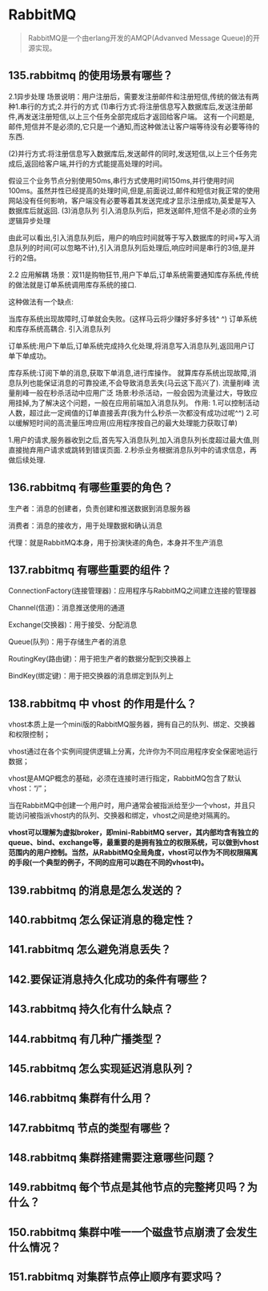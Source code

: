 # RabbitMQ

> RabbitMQ是一个由erlang开发的AMQP(Advanved Message Queue)的开源实现。

## 135.rabbitmq 的使用场景有哪些？

2.1异步处理
场景说明：用户注册后，需要发注册邮件和注册短信,传统的做法有两种1.串行的方式;2.并行的方式
(1)串行方式:将注册信息写入数据库后,发送注册邮件,再发送注册短信,以上三个任务全部完成后才返回给客户端。 这有一个问题是,邮件,短信并不是必须的,它只是一个通知,而这种做法让客户端等待没有必要等待的东西.

(2)并行方式:将注册信息写入数据库后,发送邮件的同时,发送短信,以上三个任务完成后,返回给客户端,并行的方式能提高处理的时间。

假设三个业务节点分别使用50ms,串行方式使用时间150ms,并行使用时间100ms。虽然并性已经提高的处理时间,但是,前面说过,邮件和短信对我正常的使用网站没有任何影响，客户端没有必要等着其发送完成才显示注册成功,英爱是写入数据库后就返回.
(3)消息队列
引入消息队列后，把发送邮件,短信不是必须的业务逻辑异步处理

由此可以看出,引入消息队列后，用户的响应时间就等于写入数据库的时间+写入消息队列的时间(可以忽略不计),引入消息队列后处理后,响应时间是串行的3倍,是并行的2倍。

2.2 应用解耦
场景：双11是购物狂节,用户下单后,订单系统需要通知库存系统,传统的做法就是订单系统调用库存系统的接口.

这种做法有一个缺点:

当库存系统出现故障时,订单就会失败。(这样马云将少赚好多好多钱^ ^)
订单系统和库存系统高耦合.
引入消息队列


订单系统:用户下单后,订单系统完成持久化处理,将消息写入消息队列,返回用户订单下单成功。

库存系统:订阅下单的消息,获取下单消息,进行库操作。
就算库存系统出现故障,消息队列也能保证消息的可靠投递,不会导致消息丢失(马云这下高兴了).
流量削峰
流量削峰一般在秒杀活动中应用广泛
场景:秒杀活动，一般会因为流量过大，导致应用挂掉,为了解决这个问题，一般在应用前端加入消息队列。
作用:
1.可以控制活动人数，超过此一定阀值的订单直接丢弃(我为什么秒杀一次都没有成功过呢^^)
2.可以缓解短时间的高流量压垮应用(应用程序按自己的最大处理能力获取订单)

1.用户的请求,服务器收到之后,首先写入消息队列,加入消息队列长度超过最大值,则直接抛弃用户请求或跳转到错误页面.
2.秒杀业务根据消息队列中的请求信息，再做后续处理.

## 136.rabbitmq 有哪些重要的角色？

生产者：消息的创建者，负责创建和推送数据到消息服务器

消费者：消息的接收方，用于处理数据和确认消息

代理：就是RabbitMQ本身，用于扮演快递的角色，本身并不生产消息

## 137.rabbitmq 有哪些重要的组件？

ConnectionFactory(连接管理器)：应用程序与RabbitMQ之间建立连接的管理器

Channel(信道)：消息推送使用的通道

Exchange(交换器)：用于接受、分配消息

Queue(队列)：用于存储生产者的消息

RoutingKey(路由键)：用于把生产者的数据分配到交换器上

BindKey(绑定键)：用于把交换器的消息绑定到队列上

## 138.rabbitmq 中 vhost 的作用是什么？

vhost本质上是一个mini版的RabbitMQ服务器，拥有自己的队列、绑定、交换器和权限控制；

vhost通过在各个实例间提供逻辑上分离，允许你为不同应用程序安全保密地运行数据；

vhost是AMQP概念的基础，必须在连接时进行指定，RabbitMQ包含了默认vhost：“/”；

当在RabbitMQ中创建一个用户时，用户通常会被指派给至少一个vhost，并且只能访问被指派vhost内的队列、交换器和绑定，vhost之间是绝对隔离的。

**vhost可以理解为虚拟broker，即mini-RabbitMQ server，其内部均含有独立的queue、bind、exchange等，最重要的是拥有独立的权限系统，可以做到vhost范围内的用户控制。当然，从RabbitMQ全局角度，vhost可以作为不同权限隔离的手段(一个典型的例子，不同的应用可以跑在不同的vhost中)。**

## 139.rabbitmq 的消息是怎么发送的？



## 140.rabbitmq 怎么保证消息的稳定性？

## 141.rabbitmq 怎么避免消息丢失？

## 142.要保证消息持久化成功的条件有哪些？

## 143.rabbitmq 持久化有什么缺点？

## 144.rabbitmq 有几种广播类型？

## 145.rabbitmq 怎么实现延迟消息队列？

## 146.rabbitmq 集群有什么用？

## 147.rabbitmq 节点的类型有哪些？

## 148.rabbitmq 集群搭建需要注意哪些问题？

## 149.rabbitmq 每个节点是其他节点的完整拷贝吗？为什么？

## 150.rabbitmq 集群中唯一一个磁盘节点崩溃了会发生什么情况？

## 151.rabbitmq 对集群节点停止顺序有要求吗？

